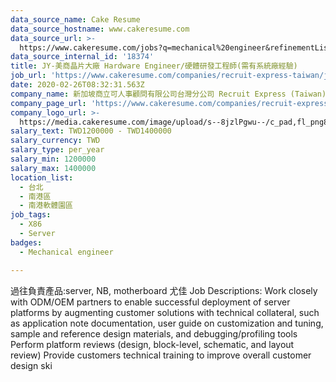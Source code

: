 ```yaml
---
data_source_name: Cake Resume
data_source_hostname: www.cakeresume.com
data_source_url: >-
  https://www.cakeresume.com/jobs?q=mechanical%20engineer&refinementList%5Blang_name%5D%5B0%5D=English&refinementList%5Bsalary_type%5D=per_year&range%5Bsalary_range%5D%5Bmin%5D=1000000&page=3
data_source_internal_id: '18374'
title: JY-美商晶片大廠 Hardware Engineer/硬體研發工程師(需有系統廠經驗)
job_url: 'https://www.cakeresume.com/companies/recruit-express-taiwan/jobs/a9d104'
date: 2020-02-26T08:32:31.563Z
company_name: 新加坡商立可人事顧問有限公司台灣分公司 Recruit Express (Taiwan)
company_page_url: 'https://www.cakeresume.com/companies/recruit-express-taiwan'
company_logo_url: >-
  https://media.cakeresume.com/image/upload/s--8jzlPgwu--/c_pad,fl_png8,h_200,w_200/v1566176619/pxugexvfcc68sz5kf2sn.png
salary_text: TWD1200000 - TWD1400000
salary_currency: TWD
salary_type: per_year
salary_min: 1200000
salary_max: 1400000
location_list:
  - 台北
  - 南港區
  - 南港軟體園區
job_tags:
  - X86
  - Server
badges:
  - Mechanical engineer

---
```


過往負責產品:server, NB, motherboard 尤佳 Job Descriptions: Work closely with ODM/OEM partners to enable successful deployment of server platforms by augmenting customer solutions with technical collateral, such as application note documentation, user guide on customization and tuning, sample and reference design materials, and debugging/profiling tools Perform platform reviews (design, block-level, schematic, and layout review) Provide customers technical training to improve overall customer design ski